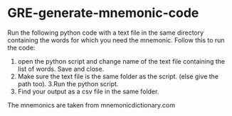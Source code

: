 # GRE-generate-mnemonic-code
Run the following python code with a text file in the same directory containing the words for which you need the mnemonic.
Follow this to run the code:
1. open the python script and change name of the text file containing the list of words. Save and close.
2. Make sure the text file is the same folder as the script. (else give the path too).
3.Run the python script. 
4. Find your output as a csv file in the same folder.

The mnemonics are taken from mnemonicdictionary.com
